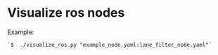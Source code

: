 # Visualize ros nodes

Example:

    `$  ./visualize_ros.py "example_node.yaml:lane_filter_node.yaml"`
